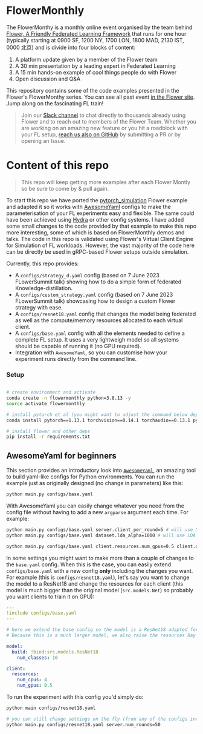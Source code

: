 # FlowerMonthly


The FlowerMonthy is a monthly online event organised by the team behind [Flower, A Friendly Federated Learning Framework](https://flower.dev/) that runs for one hour (typically starting at 0900 SF, 1200 NY, 1700 LON, 1800 MAD, 2130 IST, 0000 北京) and is divide into four blocks of content:

  1. A platform update given by a member of the Flower team
  2. A 30 min presentation by a leading expert in Federated Learning
  3. A 15 min hands-on example of cool things people do with Flower
  4. Open discussion and Q&A

This repository contains some of the code examples presented in the Flower's FlowerMonthy series. You can see all past event [in the Flower site](https://flower.dev/conf/flower-monthly/). Jump along on the fascinating FL train! 

> Join our [Slack channel](https://flower.dev/join-slack/) to chat directly to thousands already using Flower and to reach out to members of the Flower Team. Whether you are working on an amazing new feature or you hit a roadblock with your FL setup, [reach us also on GitHub](https://github.com/adap/flower) by submitting a PR or by opening an Issue.


# Content of this repo

> This repo will keep getting more examples after each Flower Montly so be sure to come by & pull again.


To start this repo we have ported the [pytorch_simulation](https://github.com/adap/flower/tree/main/examples/simulation_pytorch) Flower example and adapted it so it works with [AwesomeYaml](https://github.com/SamsungLabs/awesomeyaml) configs to make the parameterisation of your FL experiments easy and flexible. The same could have been achieved using [Hydra](https://hydra.cc/) or other config systems. I have added some small changes to the code provided by that example to make this repo more interesting, some of which is based on FlowerMonthly demos and talks. The code in this repo is validated using Flower's Virtual Client Engine for Simulation of FL workloads. However, the vast majority of the code here can be directly be used in gRPC-based Flower setups outside simulation.

Currently, this repo provides:

* A `configs/strategy_d.yaml` config (based on 7 June 2023 FLowerSummit talk) showing how to do a simple form of federated Knowledge-distillation.
* A `configs/custom_strategy.yaml` config (based on 7 June 2023 FLowerSummit talk) showcasing how to design a custom Flower strategy with ease.
* A `configs/resnet18.yaml` config that changes the model being federated as well as the compute/memory resources allocated to each virtual client.
* A `configs/base.yaml` config with all the elements needed to define a complete FL setup. It uses a very lightweigh model so all systems should be capable of running it (no GPU required).
* Integration with `AwesomeYaml`, so you can customise how your experiment runs directly from the command line.

### Setup


```bash

# create environment and activate
conda create -n flowermonthly python=3.8.13 -y
source activate flowermonthly

# install pytorch et al (you might want to adjust the command below depending on your platform/OS: https://pytorch.org/get-started/locally/)
conda install pytorch==1.13.1 torchvision==0.14.1 torchaudio==0.13.1 pytorch-cuda=11.6 -c pytorch -c nvidia -y

# install flower and other deps
pip install -r requirements.txt
```


## AwesomeYaml for beginners

This section provides an introductory look into [`AwesomeYaml`](https://github.com/SamsungLabs/awesomeyaml), an amazing tool to build yaml-like configs for Python environments. You can run the example just as originally designed (no change in parameters) like this:
```bash
python main.py configs/base.yaml
```

With AwesomeYaml you can easily change whatever you need from the config file without having to add a new `argparse` argument each time. For example:
```bash
python main.py configs/base.yaml server.client_per_round=5 # will use 5 clients per round instead of the default 10
python main.py configs/base.yaml dataset.lda_alpha=1000 # will use LDA alpha=1000 (making it IID) instead of the default value (1.0)

python main.py configs/base.yaml client.resources.num_gpus=0.5 client.optim.lr=0.1 # allocates 50% of a GPU to each client and changes their learning rate to 0.1
```

In some settings you might want to make more than a couple of changes to the `base.yaml` config. When this is the case, you can easily extend `configs/base.yaml` with a new config **only** including the changes you want. For example (this is `configs/resnet18.yaml`), let's say you want to change the model to a ResNet18 and change the resources for each client (this model is much bigger than the original model (`src.models.Net`) so probably you want clients to train it on GPU):

```yaml
---
!include configs/base.yaml
---

# here we extend the base config so the model is a ResNet18 adapted for CIFAR-10
# Because this is a much larger model, we also raise the resources Ray grants to each client

model:
  build: !bind:src.models.ResNet18
    num_classes: 10

client:
  resources:
    num_cpus: 4
    num_gpus: 0.5
```

To run the experiment with this config you'd simply do:

```bash
python main configs/resnet18.yaml

# you can still change settings on the fly (from any of the configs involved)
python main.py configs/resnet18.yaml server.num_rounds=50
```
